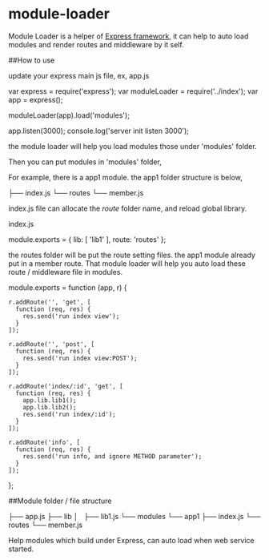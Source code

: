 module-loader
=============

Module Loader is a helper of [Express framework](http://expressjs.com), it can help to auto load modules and render routes and middleware by it self.

##How to use

update your express main js file, ex, app.js

  var express = require('express');
  var moduleLoader = require('../index');
  var app = express();

  moduleLoader(app).load('modules');

  app.listen(3000);
  console.log('server init listen 3000');

the module loader will help you load modules those under 'modules' folder.

Then you can put modules in 'modules' folder,

For example, there is a app1 module. the app1 folder structure is below,

  ├── index.js
  └── routes
      └── member.js

index.js file can allocate the *route* folder name, and reload global library.

index.js

  module.exports = {
    lib: [
     'lib1'
    ],
    route: 'routes'
  };

the routes folder will be put the route setting files. the app1 module already put in a member route. That module loader will help you auto load these route / middleware file in modules.

  module.exports = function (app, r) {

    r.addRoute('', 'get', [
      function (req, res) {
        res.send('run index view');
      }
    ]);

    r.addRoute('', 'post', [
      function (req, res) {
        res.send('run index view:POST');
      }
    ]);

    r.addRoute('index/:id', 'get', [
      function (req, res) {
        app.lib.lib1();
        app.lib.lib2();
        res.send('run index/:id');
      }
    ]);

    r.addRoute('info', [
      function (req, res) {
        res.send('run info, and ignore METHOD parameter');
      }
    ]);

  };

##Module folder / file structure

  ├── app.js
  ├── lib
  │   ├── lib1.js
  └── modules
      └── app1
              ├── index.js
                      └── routes
                                  └── member.js

Help modules which build under Express, can auto load when web service started.

